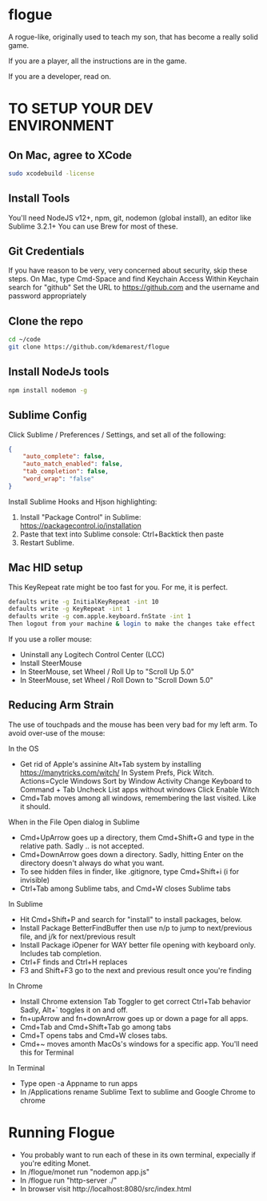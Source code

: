 # flogue
A rogue-like, originally used to teach my son, that has become a really solid game.

If you are a player, all the instructions are in the game.

If you are a developer, read on.

# TO SETUP YOUR DEV ENVIRONMENT

## On Mac, agree to XCode
```bash
sudo xcodebuild -license
```

## Install Tools
You'll need NodeJS v12+, npm, git, nodemon (global install), an editor like Sublime 3.2.1+
You can use Brew for most of these.

## Git Credentials
If you have reason to be very, very concerned about security, skip these steps.
On Mac, type Cmd-Space and find Keychain Access
Within Keychain search for "github"
Set the URL to https://github.com and the username and password appropriately

## Clone the repo
```bash
cd ~/code
git clone https://github.com/kdemarest/flogue
```

## Install NodeJs tools
```bash
npm install nodemon -g
```

## Sublime Config
Click Sublime / Preferences / Settings, and set all of the following:
```json
{
	"auto_complete": false,
	"auto_match_enabled": false,
	"tab_completion": false,
	"word_wrap": "false"
}

```

Install Sublime Hooks and Hjson highlighting:
1. Install "Package Control" in Sublime: https://packagecontrol.io/installation
2. Paste that text into Sublime console: Ctrl+Backtick then paste
3. Restart Sublime.

## Mac HID setup
This KeyRepeat rate might be too fast for you. For me, it is perfect.
```bash
defaults write -g InitialKeyRepeat -int 10
defaults write -g KeyRepeat -int 1
defaults write -g com.apple.keyboard.fnState -int 1
Then logout from your machine & login to make the changes take effect
```
If you use a roller mouse:
* Uninstall any Logitech Control Center (LCC)
* Install SteerMouse
* In SteerMouse, set Wheel / Roll Up to "Scroll Up 5.0"
* In SteerMouse, set Wheel / Roll Down to "Scroll Down 5.0"


## Reducing Arm Strain
The use of touchpads and the mouse has been very bad for my left arm. To avoid over-use of the mouse:

In the OS
* Get rid of Apple's assinine Alt+Tab system by installing https://manytricks.com/witch/
  In System Prefs, Pick Witch. 
  Actions=Cycle Windows
  Sort by Window Activity
  Change Keyboard to Command + Tab
  Uncheck List apps without windows
  Click Enable Witch
* Cmd+Tab moves among all windows, remembering the last visited. Like it should.

When in the File Open dialog in Sublime
* Cmd+UpArrow goes up a directory, them Cmd+Shift+G and type in the relative path. Sadly .. is not accepted.
* Cmd+DownArrow goes down a directory. Sadly, hitting Enter on the directory doesn't always do what you want.
* To see hidden files in finder, like .gitignore, type Cmd+Shift+i   (i for invisible)
* Ctrl+Tab among Sublime tabs, and Cmd+W closes Sublime tabs

In Sublime
* Hit Cmd+Shift+P and search for "install" to install packages, below.
* Install Package BetterFindBuffer then use n/p to jump to next/previous file, and j/k for next/previous result
* Install Package iOpener for WAY better file opening with keyboard only. Includes tab completion.
* Ctrl+F finds and Ctrl+H replaces
* F3 and Shift+F3 go to the next and previous result once you're finding

In Chrome
* Install Chrome extension Tab Toggler to get correct Ctrl+Tab behavior Sadly, Alt+\` toggles it on and off.
* fn+upArrow and fn+downArrow goes up or down a page for all apps.
* Cmd+Tab and Cmd+Shift+Tab go among tabs
* Cmd+T opens tabs and Cmd+W closes tabs.
* Cmd+~ moves amonth MacOs's windows for a specific app. You'll need this for Terminal

In Terminal
* Type open -a Appname to run apps
* In /Applications rename Sublime Text to sublime and Google Chrome to chrome

# Running Flogue
* You probably want to run each of these in its own terminal, expecially if you're editing Monet.
* In /flogue/monet run "nodemon app.js"
* In /flogue run "http-server ./"
* In browser visit http://localhost:8080/src/index.html
